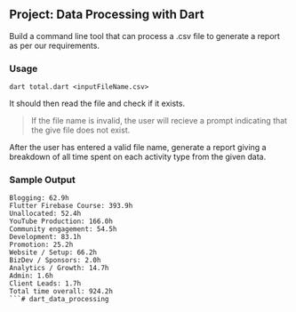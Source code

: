 ## Project: Data Processing with Dart

Build a command line tool that can process a .csv file to generate a report as per our requirements.

### Usage

```
dart total.dart <inputFileName.csv>
```

It should then read the file and check if it exists.

> If the file name is invalid, the user will recieve a prompt 
> indicating that the give file does not exist.

After the user has entered a valid file name, generate a report giving a breakdown of all time spent on each activity type from the given data.

### Sample Output

```
Blogging: 62.9h
Flutter Firebase Course: 393.9h
Unallocated: 52.4h
YouTube Production: 166.0h
Community engagement: 54.5h
Development: 83.1h
Promotion: 25.2h
Website / Setup: 66.2h
BizDev / Sponsors: 2.0h
Analytics / Growth: 14.7h
Admin: 1.6h
Client Leads: 1.7h
Total time overall: 924.2h
```# dart_data_processing

